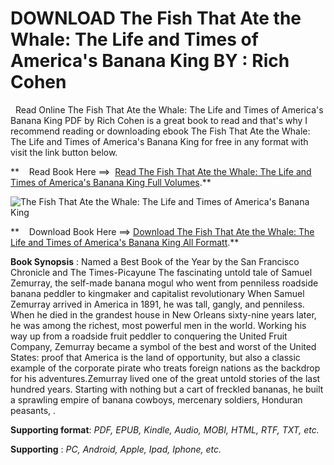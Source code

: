  **DOWNLOAD The Fish That Ate the Whale: The Life and Times of America's Banana King BY : Rich Cohen**
=====================================================================================================

  Read Online The Fish That Ate the Whale: The Life and Times of America's Banana King PDF by Rich Cohen is a great book to read and that's why I recommend reading or downloading ebook The Fish That Ate the Whale: The Life and Times of America's Banana King for free in any format with visit the link button below.

**    Read Book Here ==>  [Read The Fish That Ate the Whale: The Life and Times of America's Banana King Full Volumes](https://goodreadbook.site/?book=1250033314).**

![The Fish That Ate the Whale: The Life and Times of America's Banana King](https://i.gr-assets.com/images/S/compressed.photo.goodreads.com/books/1363434792l/15983335.jpg)

**    Download Book Here ==> [Download The Fish That Ate the Whale: The Life and Times of America's Banana King All Formatt](https://goodreadbook.site/?book=1250033314).**

**Book Synopsis** : Named a Best Book of the Year by the San Francisco Chronicle and The Times-Picayune The fascinating untold tale of Samuel Zemurray, the self-made banana mogul who went from penniless roadside banana peddler to kingmaker and capitalist revolutionary When Samuel Zemurray arrived in America in 1891, he was tall, gangly, and penniless. When he died in the grandest house in New Orleans sixty-nine years later, he was among the richest, most powerful men in the world. Working his way up from a roadside fruit peddler to conquering the United Fruit Company, Zemurray became a symbol of the best and worst of the United States: proof that America is the land of opportunity, but also a classic example of the corporate pirate who treats foreign nations as the backdrop for his adventures.Zemurray lived one of the great untold stories of the last hundred years. Starting with nothing but a cart of freckled bananas, he built a sprawling empire of banana cowboys, mercenary soldiers, Honduran peasants, .

**Supporting format**: _PDF, EPUB, Kindle, Audio, MOBI, HTML, RTF, TXT, etc._

**Supporting** : _PC, Android, Apple, Ipad, Iphone, etc._